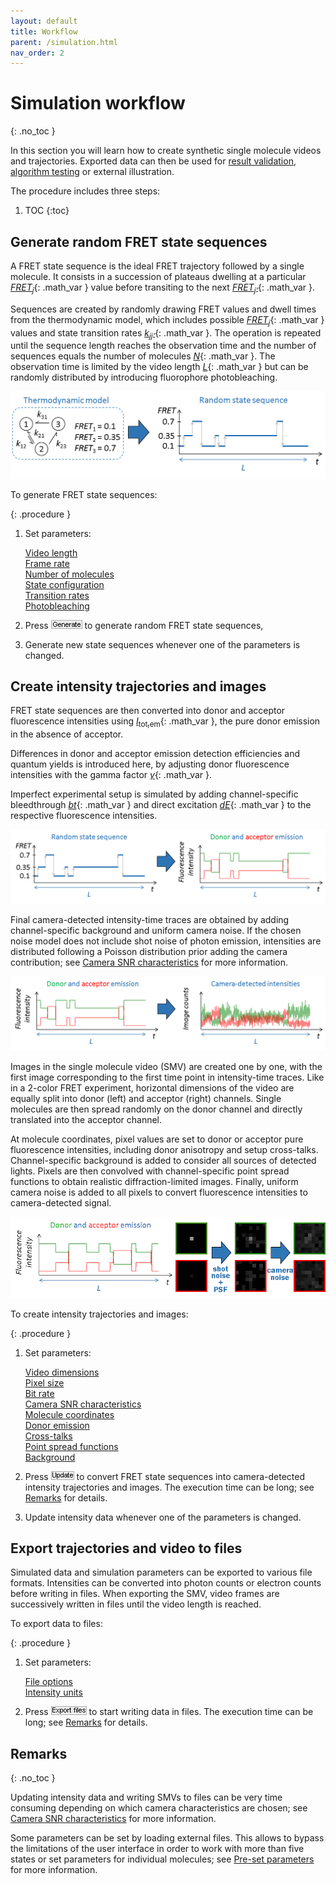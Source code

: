 ```yaml
---
layout: default
title: Workflow
parent: /simulation.html
nav_order: 2
---
```


# Simulation workflow
{: .no_toc }

In this section you will learn how to create synthetic single molecule videos and trajectories. Exported data can then be used for 
[result validation](../tutorials/validate-results.html), 
[algorithm testing](../tutorials/test-algorithms.html) or external illustration.

The procedure includes three steps:

1. TOC
{:toc}

## Generate random FRET state sequences

A FRET state sequence is the ideal FRET trajectory followed by a single molecule. 
It consists in a succession of plateaus dwelling at a particular 
[*FRET*<sub>*j*</sub>](){: .math_var } value before transiting to the next 
[*FRET*<sub>*j'*</sub>](){: .math_var }. 

Sequences are created by randomly drawing FRET values and dwell times from the thermodynamic model, which includes possible 
[*FRET*<sub>*j*</sub>](){: .math_var } values and state transition rates 
[*k*<sub>*jj'*</sub>](){: .math_var }. 
The operation is repeated until the sequence length reaches the observation time and the number of sequences equals the number of molecules 
[*N*](){: .math_var }. 
The observation time is limited by the video length 
[*L*](){: .math_var } but can be randomly distributed by introducing fluorophore photobleaching.

![FRET state sequence](../assets/images/figures/sim-workflow-scheme-state-sequence.png "Generate FRET state sequences")

To generate FRET state sequences:

{: .procedure }
1. Set parameters:  
     
   [Video length](panels/panel-video-parameters.html#video-length)  
   [Frame rate](panels/panel-video-parameters.html#frame-rate)  
   [Number of molecules](panels/panel-molecules.html#number-of-molecules)  
   [State configuration](panels/panel-molecules.html#state-configuration)  
   [Transition rates](panels/panel-molecules.html#transition-rates)  
   [Photobleaching](panels/panel-molecules.html#photobleaching)  
     
1. Press 
![Generate](../assets/images/gui/but-sim-generate.png "Generate") to generate random FRET state sequences,  
     
1. Generate new state sequences whenever one of the parameters is changed.


## Create intensity trajectories and images 

FRET state sequences are then converted into donor and acceptor fluorescence intensities using 
[*I*<sub>tot,em</sub>](){: .math_var }, the pure donor emission in the absence of acceptor.

Differences in donor and acceptor emission detection efficiencies and quantum yields is introduced here, by adjusting donor fluorescence intensities with the gamma factor 
[*&#947;*](){: .math_var }.

Imperfect experimental setup is simulated by adding channel-specific bleedthrough 
[*bt*](){: .math_var } and direct excitation 
[*dE*](){: .math_var } to the respective fluorescence intensities.

![Conversion to fluorescence](../assets/images/figures/sim-workflow-scheme-convert-to-intensity.png "Convert sequences to fluorescence intensities")

Final camera-detected intensity-time traces are obtained by adding channel-specific background and uniform camera noise.
If the chosen noise model does not include shot noise of photon emission, intensities are distributed following a Poisson distribution prior adding the camera contribution; see 
[Camera SNR characteristics](panels/panel-video-parameters.html#camera-snr-characteristics) for more information.

![Conversion to image counts](../assets/images/figures/sim-workflow-scheme-convert-to-image-count.png "Convert fluorescence intensities to image counts")

Images in the single molecule video (SMV) are created one by one, with the first image corresponding to the first time point in intensity-time traces.
Like in a 2-color FRET experiment, horizontal dimensions of the video are equally split into donor (left) and acceptor (right) channels. 
Single molecules are then spread randomly on the donor channel and directly translated into the acceptor channel.

At molecule coordinates, pixel values are set to donor or acceptor pure fluorescence intensities, including donor anisotropy and setup cross-talks.
Channel-specific background is added to consider all sources of detected lights. 
Pixels are then convolved with channel-specific point spread functions to obtain realistic diffraction-limited images. 
Finally, uniform camera noise is added to all pixels to convert fluorescence intensities to camera-detected signal. 

![Building SMV](../assets/images/figures/sim-workflow-scheme-build-video.gif "Building SMV from fluorescence intensity-time traces")

To create intensity trajectories and images:

{: .procedure }
1. Set parameters:  
     
   [Video dimensions](panels/panel-video-parameters.html#video-dimensions)  
   [Pixel size](panels/panel-video-parameters.html#pixel-size)  
   [Bit rate](panels/panel-video-parameters.html#bit-rate)  
   [Camera SNR characteristics](panels/panel-video-parameters.html#camera-snr-characteristics)  
   [Molecule coordinates](panels/panel-molecules.html#molecule-coordinates)  
   [Donor emission](panels/panel-molecules.html#donor-emission)  
   [Cross-talks](panels/panel-molecules.html#cross-talks)  
   [Point spread functions](panels/panel-experimental-setup.html#point-spread-functions)  
   [Background](panels/panel-experimental-setup.html#background)  
     
1. Press 
![Update](../assets/images/gui/but-sim-update.png "Update") to convert FRET state sequences into camera-detected intensity trajectories and images. The execution time can be long; see 
[Remarks](#remarks) for details.  
     
1. Update intensity data whenever one of the parameters is changed.


## Export trajectories and video to files

Simulated data and simulation parameters can be exported to various file formats.
Intensities can be converted into photon counts or electron counts before writing in files.
When exporting the SMV, video frames are successively written in files until the video length is reached.

To export data to files:

{: .procedure }
1. Set parameters:
     
   [File options](panels/panel-export-options.html#file-options)  
   [Intensity units](panels/panel-export-options.html#intensity-units)
     
1. Press 
![Export files](../assets/images/gui/but-sim-export.png "Export files") to start writing data in files. The execution time can be long; see 
[Remarks](#remarks) for details.
 
## Remarks
{: .no_toc }

Updating intensity data and writing SMVs to files can be very time consuming depending on which camera characteristics are chosen; see 
[Camera SNR characteristics](panels/panel-video-parameters.html#camera-snr-characteristics) for more information.

Some parameters can be set by loading external files. This allows to bypass the limitations of the user interface in order to work with more than five states or set parameters for individual molecules; see 
[Pre-set parameters](panels/panel-molecules.html#pre-set-parameters) for more information.

